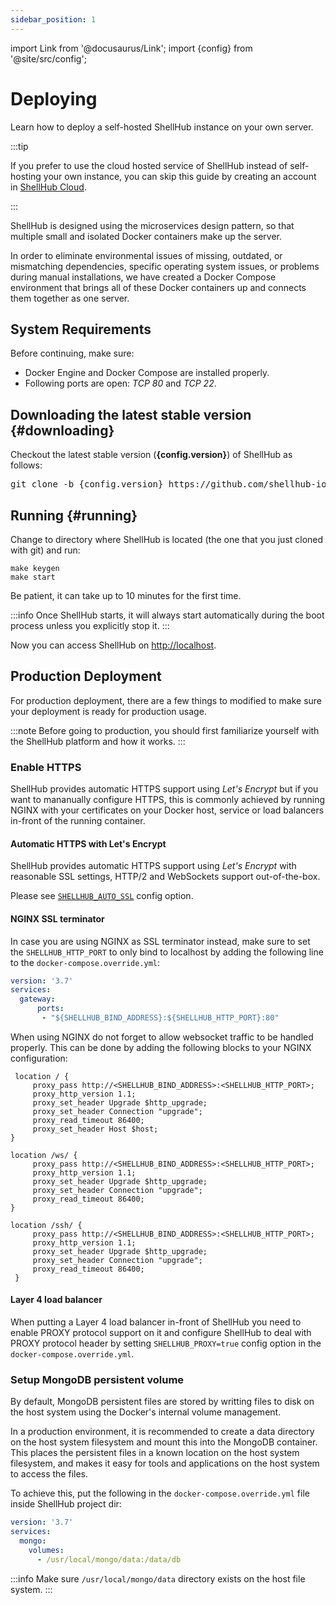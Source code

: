 ```yaml
---
sidebar_position: 1
---
```


import Link from '@docusaurus/Link';
import {config} from '@site/src/config';

# Deploying

Learn how to deploy a self-hosted ShellHub instance on your own server.

:::tip

If you prefer to use the cloud hosted service of ShellHub instead of
self-hosting your own instance, you can skip this guide by creating
an account in [ShellHub Cloud](https://shellhub.io).

:::

ShellHub is designed using the microservices design pattern, so that multiple small 
and isolated Docker containers make up the server.

In order to eliminate environmental issues of missing, outdated, or mismatching dependencies,
specific operating system issues, or problems during manual installations,
we have created a Docker Compose environment that brings all of these Docker containers up
and connects them together as one server.

## System Requirements

Before continuing, make sure:

* Docker Engine and Docker Compose are installed properly.
* Following ports are open: *TCP 80* and *TCP 22*.

## Downloading the latest stable version {#downloading}

<p>Checkout the latest stable version (<strong>{config.version}</strong>) of ShellHub as follows:</p>

<pre>
git clone -b {config.version} https://github.com/shellhub-io/shellhub.git
</pre>

## Running {#running}

Change to directory where ShellHub is located
(the one that you just cloned with git) and run:

```
make keygen
make start
```

Be patient, it can take up to 10 minutes for the first time.

:::info
Once ShellHub starts, it will always start automatically during the boot process
unless you explicitly stop it.
:::

Now you can access ShellHub on [http://localhost](http://localhost).

## Production Deployment

For production deployment, there are a few things to modified to make sure
your deployment is ready for production usage.

:::note
Before going to production, you should first familiarize yourself with the
ShellHub platform and how it works.
:::

### Enable HTTPS

ShellHub provides automatic HTTPS support using *Let's Encrypt* but if
you want to mananually configure HTTPS, this is commonly achieved by
running NGINX with your certificates on your Docker host, service or
load balancers in-front of the running container.

#### Automatic HTTPS with Let's Encrypt

ShellHub provides automatic HTTPS support using *Let's Encrypt*  with reasonable SSL settings, HTTP/2 and WebSockets support out-of-the-box.

Please see [`SHELLHUB_AUTO_SSL`](/self-hosted/configuring/#shellhub_auto_ssl) config option.

#### NGINX SSL terminator

In case you are using NGINX as SSL terminator instead,
make sure to set the `SHELLHUB_HTTP_PORT` to only bind to localhost by
adding the following line to the `docker-compose.override.yml`:

```yaml
version: '3.7'
services:
  gateway:
      ports:
       - "${SHELLHUB_BIND_ADDRESS}:${SHELLHUB_HTTP_PORT}:80"
```

When using NGINX do not forget to allow websocket traffic to be handled properly.
This can be done by adding the following blocks to your NGINX configuration:

```
 location / {
     proxy_pass http://<SHELLHUB_BIND_ADDRESS>:<SHELLHUB_HTTP_PORT>;
     proxy_http_version 1.1;
     proxy_set_header Upgrade $http_upgrade;
     proxy_set_header Connection "upgrade";
     proxy_read_timeout 86400;
     proxy_set_header Host $host;
}

location /ws/ {
     proxy_pass http://<SHELLHUB_BIND_ADDRESS>:<SHELLHUB_HTTP_PORT>;
     proxy_http_version 1.1;
     proxy_set_header Upgrade $http_upgrade;
     proxy_set_header Connection "upgrade";
     proxy_read_timeout 86400;
}

location /ssh/ {
     proxy_pass http://<SHELLHUB_BIND_ADDRESS>:<SHELLHUB_HTTP_PORT>;
     proxy_http_version 1.1;
     proxy_set_header Upgrade $http_upgrade;
     proxy_set_header Connection "upgrade";
     proxy_read_timeout 86400;
 }
```

#### Layer 4 load balancer

When putting a Layer 4 load balancer in-front of ShellHub you need to enable <Link to="https://www.haproxy.org/download/1.8/doc/proxy-protocol.txt">PROXY protocol</Link>
support on it and configure ShellHub to deal with PROXY protocol header by setting `SHELLHUB_PROXY=true` config option in the `docker-compose.override.yml`.

### Setup MongoDB persistent volume

By default, MongoDB persistent files are stored by writting files to disk
on the host system using the Docker's internal volume management.

In a production environment, it is recommended to create a data directory
on the host system filesystem and mount this into the MongoDB container.
This places the persistent files in a known location on the host system
filesystem, and makes it easy for tools and applications on the host system
to access the files.

To achieve this, put the following in the `docker-compose.override.yml`
file inside ShellHub project dir:

```yaml
version: '3.7'
services:
  mongo:
	volumes:
      - /usr/local/mongo/data:/data/db
```

:::info
Make sure `/usr/local/mongo/data` directory exists on the host file system.
:::
